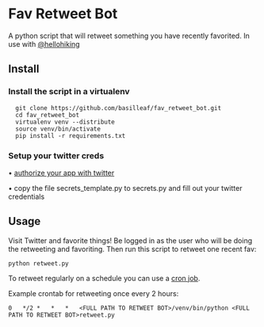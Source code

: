 # Fav Retweet Bot

A python script that will retweet something you have recently favorited. In use with <a href = "https://twitter.com/hellohiking">@hellohiking</a>

## Install

### Install the script in a virtualenv


	  git clone https://github.com/basilleaf/fav_retweet_bot.git
	  cd fav_retweet_bot
	  virtualenv venv --distribute
	  source venv/bin/activate
	  pip install -r requirements.txt

### Setup your twitter creds

• [authorize your app with twitter](https://apps.twitter.com/)

• copy the file secrets_template.py to secrets.py and fill out your twitter credentials


## Usage

Visit Twitter and favorite things! Be logged in as the user who will be doing the retweeting and favoriting. Then run this script to retweet one recent fav:

	python retweet.py

To retweet regularly on a schedule you can use a [cron job](http://www.thegeekstuff.com/2009/06/15-practical-crontab-examples/).

Example crontab for retweeting once every 2 hours:

    0	*/2	*	*	*	<FULL PATH TO RETWEET BOT>/venv/bin/python <FULL PATH TO RETWEET BOT>retweet.py
